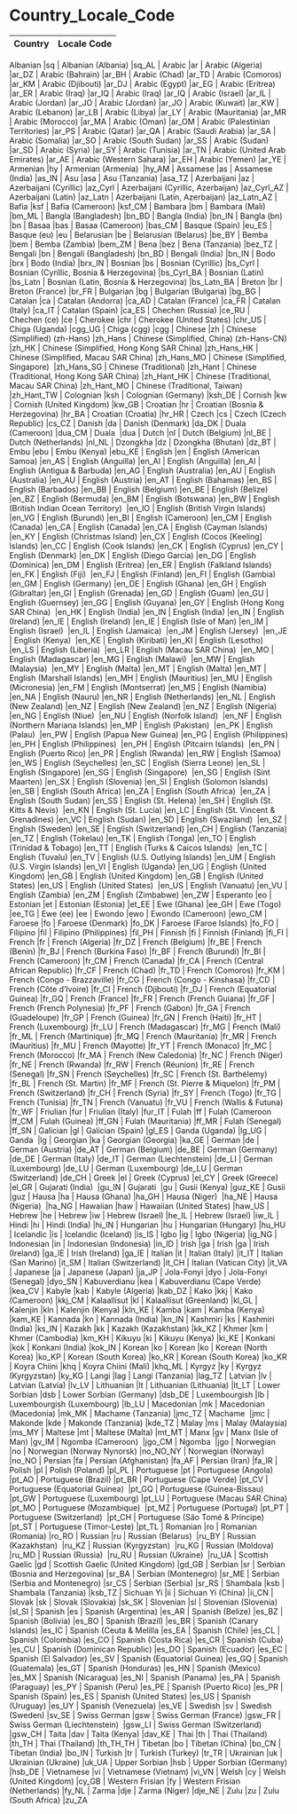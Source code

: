# Country_Locale_Code

| Country | Locale Code |
| :---         |     :---:      |

Albanian   |sq   |
Albanian (Albania)   |sq_AL   |
Arabic   |ar   |
Arabic (Algeria)   |ar_DZ   |
Arabic (Bahrain)   |ar_BH   |
Arabic (Chad)   |ar_TD   |
Arabic (Comoros)   |ar_KM   |
Arabic (Djibouti)   |ar_DJ   |
Arabic (Egypt)   |ar_EG   |
Arabic (Eritrea)   |ar_ER   |
Arabic (Iraq)   |ar_IQ   |
Arabic (Iraq)   |ar_IQ   |
Arabic (Israel)   |ar_IL   |
Arabic (Jordan)   |ar_JO   |
Arabic (Jordan)   |ar_JO   |
Arabic (Kuwait)   |ar_KW   |
Arabic (Lebanon)   |ar_LB   |
Arabic (Libya)   |ar_LY   |
Arabic (Mauritania)   |ar_MR   |
Arabic (Morocco)   |ar_MA   |
Arabic (Oman)   |ar_OM   |
Arabic (Palestinian Territories)   |ar_PS   |
Arabic (Qatar)   |ar_QA   |
Arabic (Saudi Arabia)   |ar_SA   |
Arabic (Somalia)   |ar_SO   |
Arabic (South Sudan)   |ar_SS   |
Arabic (Sudan)   |ar_SD   |
Arabic (Syria)   |ar_SY   |
Arabic (Tunisia)   |ar_TN   |
Arabic (United Arab Emirates)   |ar_AE   |
Arabic (Western Sahara)   |ar_EH   |
Arabic (Yemen)   |ar_YE   |
Armenian   |hy   |
Armenian (Armenia)&nbsp;   |hy_AM   |
Assamese   |as   |
Assamese (India)   |as_IN   |
Asu   |asa   |
Asu (Tanzania)   |asa_TZ   |
Azerbaijani   |az   |
Azerbaijani (Cyrillic)   |az_Cyrl   |
Azerbaijani (Cyrillic, Azerbaijan)   |az_Cyrl_AZ   |
Azerbaijani (Latin)   |az_Latn   |
Azerbaijani (Latin, Azerbaijan)   |az_Latn_AZ   |
Bafia   |ksf   |
Bafia (Cameroon)   |ksf_CM   |
Bambara   |bm   |
Bambara (Mali)   |bm_ML   |
Bangla (Bangladesh)   |bn_BD   |
Bangla (India)   |bn_IN   |
Bangla&nbsp;(bn)   |bn   |
Basaa   |bas   |
Basaa (Cameroon)   |bas_CM   |
Basque (Spain)   |eu_ES   |
Basque&nbsp;(eu)   |eu   |
Belarusian   |be   |
Belarusian (Belarus)   |be_BY   |
Bemba   |bem   |
Bemba (Zambia)   |bem_ZM   |
Bena   |bez   |
Bena (Tanzania)   |bez_TZ   |
Bengali   |bn   |
Bengali (Bangladesh)   |bn_BD   |
Bengali (India)   |bn_IN   |
Bodo   |brx   |
Bodo (India)   |brx_IN   |
Bosnian   |bs   |
Bosnian (Cyrillic)   |bs_Cyrl   |
Bosnian (Cyrillic, Bosnia &amp; Herzegovina)   |bs_Cyrl_BA   |
Bosnian (Latin)   |bs_Latn   |
Bosnian (Latin, Bosnia &amp; Herzegovina)   |bs_Latn_BA   |
Breton   |br   |
Breton (France)   |br_FR   |
Bulgarian   |bg   |
Bulgarian (Bulgaria)   |bg_BG   |
Catalan   |ca   |
Catalan (Andorra)   |ca_AD   |
Catalan (France)   |ca_FR   |
Catalan (Italy)   |ca_IT   |
Catalan (Spain)   |ca_ES   |
Chechen (Russia)   |ce_RU   |
Chechen&nbsp;(ce)   |ce   |
Cherokee   |chr   |
Cherokee (United States)   |chr_US   |
Chiga (Uganda)   |cgg_UG   |
Chiga&nbsp;(cgg)   |cgg   |
Chinese   |zh   |
Chinese (Simplified)&nbsp;(zh-Hans)   |zh_Hans   |
Chinese (Simplified, China)&nbsp;(zh-Hans-CN)   |zh_HK   |
Chinese (Simplified, Hong Kong SAR China)   |zh_Hans_HK   |
Chinese (Simplified, Macau SAR China)   |zh_Hans_MO   |
Chinese (Simplified, Singapore)&nbsp;   |zh_Hans_SG   |
Chinese (Traditional)   |zh_Hant   |
Chinese (Traditional, Hong Kong SAR China)   |zh_Hant_HK   |
Chinese (Traditional, Macau SAR China)   |zh_Hant_MO   |
Chinese (Traditional, Taiwan)   |zh_Hant_TW   |
Colognian   |ksh   |
Colognian (Germany)   |ksh_DE   |
Cornish   |kw   |
Cornish (United Kingdom)   |kw_GB   |
Croatian   |hr   |
Croatian (Bosnia &amp; Herzegovina)   |hr_BA   |
Croatian (Croatia)   |hr_HR   |
Czech   |cs   |
Czech (Czech Republic)   |cs_CZ   |
Danish   |da   |
Danish (Denmark)   |da_DK   |
Duala (Cameroon)   |dua_CM   |
Duala&nbsp;   |dua   |
Dutch   |nl   |
Dutch (Belgium)   |nl_BE   |
Dutch (Netherlands)   |nl_NL   |
Dzongkha   |dz   |
Dzongkha (Bhutan)   |dz_BT   |
Embu   |ebu   |
Embu (Kenya)   |ebu_KE   |
English   |en   |
English (American Samoa)   |en_AS   |
English (Anguilla)   |en_AI   |
English (Anguilla)   |en_AI   |
English (Antigua &amp; Barbuda)   |en_AG   |
English (Australia)   |en_AU   |
English (Australia)   |en_AU   |
English (Austria)   |en_AT   |
English (Bahamas)   |en_BS   |
English (Barbados)   |en_BB   |
English (Belgium)   |en_BE   |
English (Belize)   |en_BZ   |
English (Bermuda)   |en_BM   |
English (Botswana)   |en_BW   |
English (British Indian Ocean Territory)&nbsp;   |en_IO   |
English (British Virgin Islands)&nbsp;   |en_VG   |
English (Burundi)   |en_BI   |
English (Cameroon)   |en_CM   |
English (Canada)   |en_CA   |
English (Canada)   |en_CA   |
English (Cayman Islands)   |en_KY   |
English (Christmas Island)   |en_CX   |
English (Cocos [Keeling] Islands)   |en_CC   |
English (Cook Islands)   |en_CK   |
English (Cyprus)   |en_CY   |
English (Denmark)   |en_DK   |
English (Diego Garcia)   |en_DG   |
English (Dominica)   |en_DM   |
English (Eritrea)   |en_ER   |
English (Falkland Islands)   |en_FK   |
English (Fiji)&nbsp;   |en_FJ   |
English (Finland)   |en_FI   |
English (Gambia)&nbsp;   |en_GM   |
English (Germany)   |en_DE   |
English (Ghana)   |en_GH   |
English (Gibraltar)   |en_GI   |
English (Grenada)   |en_GD   |
English (Guam)   |en_GU   |
English (Guernsey)   |en_GG   |
English (Guyana)   |en_GY   |
English (Hong Kong SAR China)&nbsp;   |en_HK   |
English (India)   |en_IN   |
English (India)   |en_IN   |
English (Ireland)   |en_IE   |
English (Ireland)   |en_IE   |
English (Isle of Man)   |en_IM   |
English (Israel)&nbsp;   |en_IL   |
English (Jamaica)&nbsp;   |en_JM   |
English (Jersey)&nbsp;   |en_JE   |
English (Kenya)&nbsp;   |en_KE   |
English (Kiribati)   |en_KI   |
English (Lesotho)   |en_LS   |
English (Liberia)&nbsp;   |en_LR   |
English (Macau SAR China)&nbsp;   |en_MO   |
English (Madagascar)   |en_MG   |
English (Malawi)&nbsp;   |en_MW   |
English (Malaysia)&nbsp;   |en_MY   |
English (Malta)   |en_MT   |
English (Malta)   |en_MT   |
English (Marshall Islands)   |en_MH   |
English (Mauritius)   |en_MU   |
English (Micronesia)   |en_FM   |
English (Montserrat)   |en_MS   |
English (Namibia)&nbsp;   |en_NA   |
English (Nauru)   |en_NR   |
English (Netherlands)   |en_NL   |
English (New Zealand)   |en_NZ   |
English (New Zealand)   |en_NZ   |
English (Nigeria)   |en_NG   |
English (Niue)&nbsp;   |en_NU   |
English (Norfolk Island)&nbsp;   |en_NF   |
English (Northern Mariana Islands)   |en_MP   |
English (Pakistan)&nbsp;   |en_PK   |
English (Palau)&nbsp;   |en_PW   |
English (Papua New Guinea)   |en_PG   |
English (Philippines)   |en_PH   |
English (Philippines)&nbsp;   |en_PH   |
English (Pitcairn Islands)&nbsp;   |en_PN   |
English (Puerto Rico)   |en_PR   |
English (Rwanda)   |en_RW   |
English (Samoa)   |en_WS   |
English (Seychelles)   |en_SC   |
English (Sierra Leone)   |en_SL   |
English (Singapore)   |en_SG   |
English (Singapore)&nbsp;   |en_SG   |
English (Sint Maarten)   |en_SX   |
English (Slovenia)   |en_SI   |
English (Solomon Islands)   |en_SB   |
English (South Africa)   |en_ZA   |
English (South Africa)&nbsp;   |en_ZA   |
English (South Sudan)   |en_SS   |
English (St. Helena)   |en_SH   |
English (St. Kitts &amp; Nevis)&nbsp;   |en_KN   |
English (St. Lucia)   |en_LC   |
English (St. Vincent &amp; Grenadines)   |en_VC   |
English (Sudan)   |en_SD   |
English (Swaziland)&nbsp;   |en_SZ   |
English (Sweden)   |en_SE   |
English (Switzerland)   |en_CH   |
English (Tanzania)   |en_TZ   |
English (Tokelau)   |en_TK   |
English (Tonga)   |en_TO   |
English (Trinidad &amp; Tobago)   |en_TT   |
English (Turks &amp; Caicos Islands)&nbsp;   |en_TC   |
English (Tuvalu)   |en_TV   |
English (U.S. Outlying Islands)   |en_UM   |
English (U.S. Virgin Islands)   |en_VI   |
English (Uganda)   |en_UG   |
English (United Kingdom)   |en_GB   |
English (United Kingdom)   |en_GB   |
English (United States)   |en_US   |
English (United States)&nbsp;   |en_US   |
English (Vanuatu)   |en_VU   |
English (Zambia)   |en_ZM   |
English (Zimbabwe)   |en_ZW   |
Esperanto   |eo   |
Estonian   |et   |
Estonian (Estonia)   |et_EE   |
Ewe (Ghana)   |ee_GH   |
Ewe (Togo)   |ee_TG   |
Ewe&nbsp;(ee)   |ee   |
Ewondo   |ewo   |
Ewondo (Cameroon)   |ewo_CM   |
Faroese   |fo   |
Faroese (Denmark)   |fo_DK   |
Faroese (Faroe Islands)   |fo_FO   |
Filipino   |fil   |
Filipino (Philippines)   |fil_PH   |
Finnish   |fi   |
Finnish (Finland)   |fi_FI   |
French   |fr   |
French (Algeria)   |fr_DZ   |
French (Belgium)   |fr_BE   |
French (Benin)   |fr_BJ   |
French (Burkina Faso)   |fr_BF   |
French (Burundi)   |fr_BI   |
French (Cameroon)   |fr_CM   |
French (Canada)   |fr_CA   |
French (Central African Republic)   |fr_CF   |
French (Chad)   |fr_TD   |
French (Comoros)   |fr_KM   |
French (Congo - Brazzaville)   |fr_CG   |
French (Congo - Kinshasa)   |fr_CD   |
French (Côte d’Ivoire)   |fr_CI   |
French (Djibouti)   |fr_DJ   |
French (Equatorial Guinea)   |fr_GQ   |
French (France)   |fr_FR   |
French (French Guiana)   |fr_GF   |
French (French Polynesia)   |fr_PF   |
French (Gabon)   |fr_GA   |
French (Guadeloupe)   |fr_GP   |
French (Guinea)   |fr_GN   |
French (Haiti)   |fr_HT   |
French (Luxembourg)   |fr_LU   |
French (Madagascar)   |fr_MG   |
French (Mali)   |fr_ML   |
French (Martinique)   |fr_MQ   |
French (Mauritania)   |fr_MR   |
French (Mauritius)   |fr_MU   |
French (Mayotte)   |fr_YT   |
French (Monaco)   |fr_MC   |
French (Morocco)   |fr_MA   |
French (New Caledonia)   |fr_NC   |
French (Niger)   |fr_NE   |
French (Rwanda)   |fr_RW   |
French (Réunion)   |fr_RE   |
French (Senegal)   |fr_SN   |
French (Seychelles)   |fr_SC   |
French (St. Barthélemy)   |fr_BL   |
French (St. Martin)   |fr_MF   |
French (St. Pierre &amp; Miquelon)   |fr_PM   |
French (Switzerland)   |fr_CH   |
French (Syria)   |fr_SY   |
French (Togo)   |fr_TG   |
French (Tunisia)   |fr_TN   |
French (Vanuatu)   |fr_VU   |
French (Wallis &amp; Futuna)   |fr_WF   |
Friulian   |fur   |
Friulian (Italy)   |fur_IT   |
Fulah   |ff   |
Fulah (Cameroon   |ff_CM   |
Fulah (Guinea)   |ff_GN   |
Fulah (Mauritania)   |ff_MR   |
Fulah (Senegal)   |ff_SN   |
Galician   |gl   |
Galician (Spain)   |gl_ES   |
Ganda (Uganda)   |lg_UG   |
Ganda&nbsp;   |lg   |
Georgian   |ka   |
Georgian (Georgia)   |ka_GE   |
German   |de   |
German (Austria)   |de_AT   |
German (Belgium)   |de_BE   |
German (Germany)   |de_DE   |
German (Italy)   |de_IT   |
German (Liechtenstein)   |de_LI   |
German (Luxembourg)   |de_LU   |
German (Luxembourg)   |de_LU   |
German (Switzerland)   |de_CH   |
Greek   |el   |
Greek (Cyprus)   |el_CY   |
Greek (Greece)   |el_GR   |
Gujarati (India)&nbsp;   |gu_IN   |
Gujarati&nbsp;   |gu   |
Gusii (Kenya)   |guz_KE   |
Gusii&nbsp;   |guz   |
Hausa   |ha   |
Hausa (Ghana)   |ha_GH   |
Hausa (Niger)&nbsp;   |ha_NE   |
Hausa (Nigeria)&nbsp;   |ha_NG   |
Hawaiian   |haw   |
Hawaiian (United States)   |haw_US   |
Hebrew   |he   |
Hebrew   |iw   |
Hebrew (Israel)   |he_IL   |
Hebrew (Israel)   |iw_IL   |
 Hindi   |hi   |
Hindi (India)   |hi_IN   |
Hungarian   |hu   |
Hungarian (Hungary)   |hu_HU   |
Icelandic   |is   |
Icelandic (Iceland)   |is_IS   |
Igbo   |ig   |
Igbo (Nigeria)   |ig_NG   |
Indonesian   |in   |
Indonesian (Indonesia)   |in_ID   |
Irish   |ga   |
Irish   |ga   |
Irish (Ireland)   |ga_IE   |
Irish (Ireland)   |ga_IE   |
Italian   |it   |
Italian (Italy)   |it_IT   |
Italian (San Marino)   |it_SM   |
Italian (Switzerland)   |it_CH   |
Italian (Vatican City)   |it_VA   |
Japanese   |ja   |
Japanese (Japan)   |ja_JP   |
Jola-Fonyi   |dyo   |
Jola-Fonyi (Senegal)   |dyo_SN   |
Kabuverdianu   |kea   |
Kabuverdianu (Cape Verde)   |kea_CV   |
Kabyle   |kab   |
Kabyle (Algeria)   |kab_DZ   |
Kako   |kkj   |
Kako (Cameroon)   |kkj_CM   |
Kalaallisut   |kl   |
Kalaallisut (Greenland)   |kl_GL   |
Kalenjin   |kln   |
Kalenjin (Kenya)   |kln_KE   |
Kamba   |kam   |
Kamba (Kenya)&nbsp;   |kam_KE   |
Kannada   |kn   |
Kannada (India)   |kn_IN   |
Kashmiri   |ks   |
Kashmiri (India)   |ks_IN   |
Kazakh   |kk   |
Kazakh (Kazakhstan)   |kk_KZ   |
Khmer   |km   |
Khmer (Cambodia)   |km_KH   |
Kikuyu   |ki   |
Kikuyu (Kenya)   |ki_KE   |
Konkani   |kok   |
Konkani (India)   |kok_IN   |
Korean   |ko   |
Korean   |ko   |
Korean (North Korea)   |ko_KP   |
Korean (South Korea)   |ko_KR   |
Korean (South Korea)   |ko_KR   |
Koyra Chiini   |khq   |
Koyra Chiini (Mali)   |khq_ML   |
Kyrgyz   |ky   |
Kyrgyz (Kyrgyzstan)   |ky_KG   |
Langi   |lag   |
Langi (Tanzania)   |lag_TZ   |
Latvian   |lv   |
Latvian (Latvia)   |lv_LV   |
Lithuanian   |lt   |
Lithuanian (Lithuania)   |lt_LT   |
Lower Sorbian   |dsb   |
Lower Sorbian (Germany)   |dsb_DE   |
Luxembourgish   |lb   |
Luxembourgish (Luxembourg)   |lb_LU   |
Macedonian   |mk   |
Macedonian (Macedonia)   |mk_MK   |
Machame (Tanzania)   |jmc_TZ   |
Machame&nbsp;   |jmc   |
Makonde   |kde   |
Makonde (Tanzania)   |kde_TZ   |
Malay   |ms   |
Malay (Malaysia)   |ms_MY   |
Maltese   |mt   |
Maltese (Malta)   |mt_MT   |
Manx   |gv   |
Manx (Isle of Man)   |gv_IM   |
Ngomba (Cameroon)&nbsp;   |jgo_CM   |
Ngomba&nbsp;   |jgo   |
Norwegian   |no   |
Norwegian (Norway Nynorsk)   |no_NO_NY   |
Norwegian (Norway)   |no_NO   |
Persian   |fa   |
Persian (Afghanistan)   |fa_AF   |
Persian (Iran)   |fa_IR   |
Polish   |pl   |
Polish (Poland)   |pl_PL   |
Portuguese   |pt   |
Portuguese (Angola)&nbsp;   |pt_AO   |
Portuguese (Brazil)   |pt_BR   |
Portuguese (Cape Verde)   |pt_CV   |
Portuguese (Equatorial Guinea)&nbsp;   |pt_GQ   |
Portuguese (Guinea-Bissau)&nbsp;   |pt_GW   |
Portuguese (Luxembourg)   |pt_LU   |
Portuguese (Macau SAR China)   |pt_MO   |
Portuguese (Mozambique)&nbsp;   |pt_MZ   |
Portuguese (Portugal)   |pt_PT   |
Portuguese (Switzerland)&nbsp;   |pt_CH   |
Portuguese (São Tomé &amp; Príncipe)&nbsp;   |pt_ST   |
Portuguese (Timor-Leste)   |pt_TL   |
Romanian   |ro   |
Romanian (Romania)   |ro_RO   |
Russian   |ru   |
Russian (Belarus)&nbsp;   |ru_BY   |
Russian (Kazakhstan)&nbsp;   |ru_KZ   |
Russian (Kyrgyzstan)&nbsp;   |ru_KG   |
Russian (Moldova)   |ru_MD   |
Russian (Russia)&nbsp;   |ru_RU   |
Russian (Ukraine)&nbsp;   |ru_UA   |
Scottish Gaelic   |gd   |
Scottish Gaelic (United Kingdom)   |gd_GB   |
Serbian   |sr   |
Serbian (Bosnia and Herzegovina)   |sr_BA   |
Serbian (Montenegro)   |sr_ME   |
Serbian (Serbia and Montenegro)   |sr_CS   |
Serbian (Serbia)   |sr_RS   |
Shambala   |ksb   |
Shambala (Tanzania)   |ksb_TZ   |
Sichuan Yi   |ii   |
Sichuan Yi (China)   |ii_CN   |
Slovak   |sk   |
Slovak (Slovakia)   |sk_SK   |
Slovenian   |sl   |
Slovenian (Slovenia)   |sl_SI   |
Spanish   |es   |
Spanish (Argentina)   |es_AR   |
Spanish (Belize)   |es_BZ   |
Spanish (Bolivia)   |es_BO   |
Spanish (Brazil)   |es_BR   |
Spanish (Canary Islands)   |es_IC   |
Spanish (Ceuta &amp; Melilla   |es_EA   |
Spanish (Chile)   |es_CL   |
Spanish (Colombia)   |es_CO   |
Spanish (Costa Rica)   |es_CR   |
Spanish (Cuba)   |es_CU   |
Spanish (Dominican Republic)   |es_DO   |
Spanish (Ecuador)   |es_EC   |
Spanish (El Salvador)   |es_SV   |
Spanish (Equatorial Guinea)   |es_GQ   |
Spanish (Guatemala)   |es_GT   |
Spanish (Honduras)   |es_HN   |
Spanish (Mexico)   |es_MX   |
Spanish (Nicaragua)   |es_NI   |
Spanish (Panama)   |es_PA   |
Spanish (Paraguay)   |es_PY   |
Spanish (Peru)   |es_PE   |
Spanish (Puerto Rico)   |es_PR   |
Spanish (Spain)   |es_ES   |
Spanish (United States)   |es_US   |
Spanish (Uruguay)   |es_UY   |
Spanish (Venezuela)   |es_VE   |
Swedish   |sv   |
Swedish (Sweden)   |sv_SE   |
Swiss German   |gsw   |
Swiss German (France)   |gsw_FR   |
Swiss German (Liechtenstein)&nbsp;   |gsw_LI   |
Swiss German (Switzerland)   |gsw_CH   |
Taita   |dav   |
Taita (Kenya)   |dav_KE   |
Thai   |th   |
Thai (Thailand)   |th_TH   |
Thai (Thailand)   |th_TH_TH   |
Tibetan   |bo   |
Tibetan (China)   |bo_CN   |
Tibetan (India)   |bo_IN   |
Turkish   |tr   |
Turkish (Turkey)   |tr_TR   |
Ukrainian   |uk   |
Ukrainian (Ukraine)   |uk_UA   |
Upper Sorbian   |hsb   |
Upper Sorbian (Germany)   |hsb_DE   |
Vietnamese   |vi   |
Vietnamese (Vietnam)   |vi_VN   |
Welsh   |cy   |
Welsh (United Kingdom)   |cy_GB   |
Western Frisian   |fy   |
Western Frisian (Netherlands)   |fy_NL   |
Zarma   |dje   |
Zarma (Niger)   |dje_NE   |
Zulu   |zu   |
Zulu (South Africa)   |zu_ZA</td></tr></tbody>
